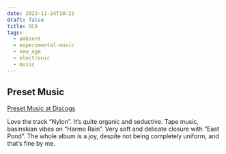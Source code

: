 ```yaml
---
date: 2023-11-24T10:21
draft: false
title: OCA
tags:
  - ambient
  - experimental-music
  - new_age
  - electronic
  - music
---
```

## Preset Music

[Preset Music at Discogs](https://www.discogs.com/master/2613074-OCA-Preset-Music)

Love the track “Nylon”. It’s quite organic and seductive. Tape music, basinskian vibes on “Harmo Rain”. Very soft and delicate closure with “East Pond”. The whole album is a joy, despite not being completely uniform, and that’s fine by me.